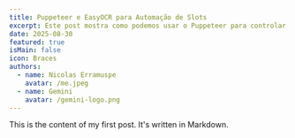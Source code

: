 ```yaml
---
title: Puppeteer e EasyOCR para Automação de Slots
excerpt: Este post mostra como podemos usar o Puppeteer para controlar jogos de slot enquanto o EasyOCR extrai dados em tempo real, conectando os resultados das rodadas a modelos locais do Ollama para sugestões.
date: 2025-08-30
featured: true
isMain: false
icon: Braces
authors:
  - name: Nicolas Erramuspe
    avatar: /me.jpeg
  - name: Gemini
    avatar: /gemini-logo.png
---
```


This is the content of my first post. It's written in Markdown.

